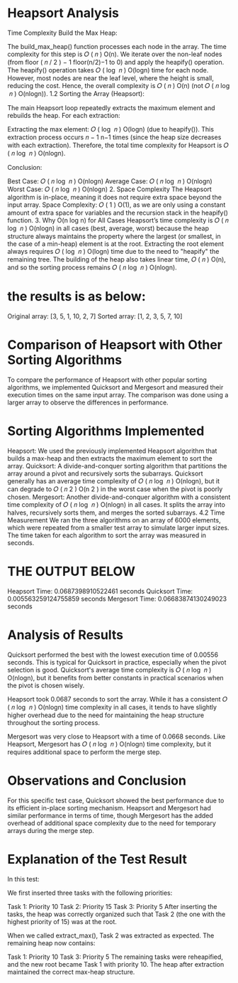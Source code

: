 # Heapsort Analysis
Time Complexity
 Build the Max Heap:

The build_max_heap() function processes each node in the array. The time complexity for this step is 
𝑂
(
𝑛
)
O(n).
We iterate over the non-leaf nodes (from 
floor
(
𝑛
/
2
)
−
1
floor(n/2)−1 to 0) and apply the heapify() operation.
The heapify() operation takes 
𝑂
(
log
⁡
𝑛
)
O(logn) time for each node. However, most nodes are near the leaf level, where the height is small, reducing the cost. Hence, the overall complexity is 
𝑂
(
𝑛
)
O(n) (not 
𝑂
(
𝑛
log
⁡
𝑛
)
O(nlogn)).
1.2 Sorting the Array (Heapsort):

The main Heapsort loop repeatedly extracts the maximum element and rebuilds the heap. For each extraction:

Extracting the max element: 
𝑂
(
log
⁡
𝑛
)
O(logn) (due to heapify()).
This extraction process occurs 
𝑛
−
1
n−1 times (since the heap size decreases with each extraction).
Therefore, the total time complexity for Heapsort is 
𝑂
(
𝑛
log
⁡
𝑛
)
O(nlogn).

Conclusion:

Best Case: 
𝑂
(
𝑛
log
⁡
𝑛
)
O(nlogn)
Average Case: 
𝑂
(
𝑛
log
⁡
𝑛
)
O(nlogn)
Worst Case: 
𝑂
(
𝑛
log
⁡
𝑛
)
O(nlogn)
2. Space Complexity
The Heapsort algorithm is in-place, meaning it does not require extra space beyond the input array.
Space Complexity: 
𝑂
(
1
)
O(1), as we are only using a constant amount of extra space for variables and the recursion stack in the heapify() function.
3. Why O(n log n) for All Cases
Heapsort’s time complexity is 
𝑂
(
𝑛
log
⁡
𝑛
)
O(nlogn) in all cases (best, average, worst) because the heap structure always maintains the property where the largest (or smallest, in the case of a min-heap) element is at the root. Extracting the root element always requires 
𝑂
(
log
⁡
𝑛
)
O(logn) time due to the need to "heapify" the remaining tree. The building of the heap also takes linear time, 
𝑂
(
𝑛
)
O(n), and so the sorting process remains 
𝑂
(
𝑛
log
⁡
𝑛
)
O(nlogn).
# the results is as below:
Original array: [3, 5, 1, 10, 2, 7]
Sorted array: [1, 2, 3, 5, 7, 10]

# Comparison of Heapsort with Other Sorting Algorithms
To compare the performance of Heapsort with other popular sorting algorithms, we implemented Quicksort and Mergesort and measured their execution times on the same input array. The comparison was done using a larger array to observe the differences in performance.

# Sorting Algorithms Implemented
Heapsort: We used the previously implemented Heapsort algorithm that builds a max-heap and then extracts the maximum element to sort the array.
Quicksort: A divide-and-conquer sorting algorithm that partitions the array around a pivot and recursively sorts the subarrays. Quicksort generally has an average time complexity of 
𝑂
(
𝑛
log
⁡
𝑛
)
O(nlogn), but it can degrade to 
𝑂
(
𝑛
2
)
O(n 
2
 ) in the worst case when the pivot is poorly chosen.
Mergesort: Another divide-and-conquer algorithm with a consistent time complexity of 
𝑂
(
𝑛
log
⁡
𝑛
)
O(nlogn) in all cases. It splits the array into halves, recursively sorts them, and merges the sorted subarrays.
4.2 Time Measurement
We ran the three algorithms on an array of 6000 elements, which were repeated from a smaller test array to simulate larger input sizes. The time taken for each algorithm to sort the array was measured in seconds.
# THE OUTPUT BELOW
Heapsort Time: 0.0687398910522461 seconds
Quicksort Time: 0.005563259124755859 seconds
Mergesort Time: 0.06683874130249023 seconds
# Analysis of Results
Quicksort performed the best with the lowest execution time of 0.00556 seconds. This is typical for Quicksort in practice, especially when the pivot selection is good. Quicksort's average time complexity is 
𝑂
(
𝑛
log
⁡
𝑛
)
O(nlogn), but it benefits from better constants in practical scenarios when the pivot is chosen wisely.

Heapsort took 0.0687 seconds to sort the array. While it has a consistent 
𝑂
(
𝑛
log
⁡
𝑛
)
O(nlogn) time complexity in all cases, it tends to have slightly higher overhead due to the need for maintaining the heap structure throughout the sorting process.

Mergesort was very close to Heapsort with a time of 0.0668 seconds. Like Heapsort, Mergesort has 
𝑂
(
𝑛
log
⁡
𝑛
)
O(nlogn) time complexity, but it requires additional space to perform the merge step.

# Observations and Conclusion
For this specific test case, Quicksort showed the best performance due to its efficient in-place sorting mechanism.
Heapsort and Mergesort had similar performance in terms of time, though Mergesort has the added overhead of additional space complexity due to the need for temporary arrays during the merge step.
# Explanation of the Test Result
In this test:

We first inserted three tasks with the following priorities:

Task 1: Priority 10
Task 2: Priority 15
Task 3: Priority 5
After inserting the tasks, the heap was correctly organized such that Task 2 (the one with the highest priority of 15) was at the root.

When we called extract_max(), Task 2 was extracted as expected. The remaining heap now contains:

Task 1: Priority 10
Task 3: Priority 5
The remaining tasks were reheapified, and the new root became Task 1 with priority 10. The heap after extraction maintained the correct max-heap structure.